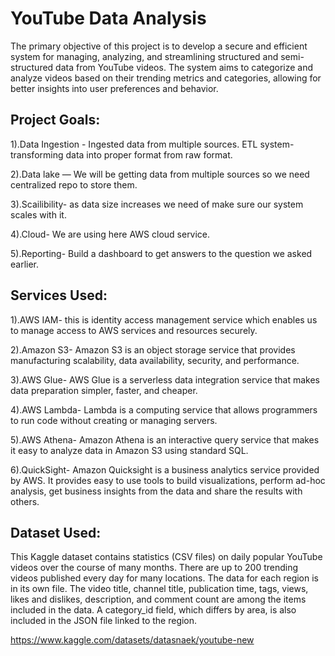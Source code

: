 
# YouTube Data Analysis 

The primary objective of this project is to develop a secure and efficient system for managing, analyzing, and streamlining structured and semi-structured data from YouTube videos. The system aims to categorize and analyze videos based on their trending metrics and categories, allowing for better insights into user preferences and behavior.


## Project Goals: 

1).Data Ingestion - Ingested data from multiple sources.
ETL system- transforming data into proper format from raw format.

2).Data lake — We will be getting data from multiple sources so we need centralized repo to store them.

3).Scailibility- as data size increases we need of make sure our system scales with it.

4).Cloud- We are using here AWS cloud service.

5).Reporting- Build a dashboard to get answers to the question we asked earlier.

## Services Used: 

1).AWS IAM- this is identity access management service which enables us to manage access to AWS services and resources securely.

2).Amazon S3- Amazon S3 is an object storage service that provides manufacturing scalability, data availability, security, and performance.

3).AWS Glue- AWS Glue is a serverless data integration service that makes data preparation simpler, faster, and cheaper.

4).AWS Lambda- Lambda is a computing service that allows programmers to run code without creating or managing servers.

5).AWS Athena- Amazon Athena is an interactive query service that makes it easy to analyze data in Amazon S3 using standard SQL.

6).QuickSight- Amazon Quicksight is a business analytics service provided by AWS. It provides easy to use tools to build visualizations, perform ad-hoc analysis, get business insights from the data and share the results with others.
## Dataset Used: 

This Kaggle dataset contains statistics (CSV files) on daily popular YouTube videos over the course of many months. There are up to 200 trending videos published every day for many locations. The data for each region is in its own file. The video title, channel title, publication time, tags, views, likes and dislikes, description, and comment count are among the items included in the data. A category_id field, which differs by area, is also included in the JSON file linked to the region.


https://www.kaggle.com/datasets/datasnaek/youtube-new



